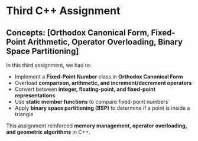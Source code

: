 # Third C++ Assignment  

## Concepts:  [Orthodox Canonical Form, Fixed-Point Arithmetic, Operator Overloading, Binary Space Partitioning]  

In this third assignment, we had to:  
- Implement a **Fixed-Point Number** class in **Orthodox Canonical Form**  
- Overload **comparison, arithmetic, and increment/decrement operators**  
- Convert between **integer, floating-point, and fixed-point representations**  
- Use **static member functions** to compare fixed-point numbers  
- Apply **binary space partitioning (BSP)** to determine if a point is inside a triangle  

This assignment reinforced **memory management, operator overloading, and geometric algorithms** in C++.
